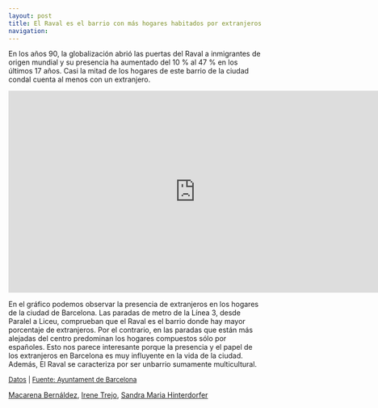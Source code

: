 ```yaml
---
layout: post
title: El Raval es el barrio con más hogares habitados por extranjeros
navigation: 
---
```


En los años 90, la globalización abrió las puertas del Raval a inmigrantes de origen mundial y su presencia ha aumentado del 10 % al 47 % en los últimos 17 años. Casi la mitad de los hogares de este barrio de la ciudad condal cuenta al menos con un extranjero. 

<iframe width="740" height="400" scrolling="no" frameborder="no" src="https://fusiontables.google.com/embedviz?containerId=googft-gviz-canvas&amp;q=select+col2%3E%3E0%2C+col5%3E%3E1%2C+col10%3E%3E0+from+1iuaKQ997ElSAXgtpkAPQsLwCo444eLsBgSIPUC6r+order+by+col10%3E%3E0+asc+limit+26&amp;viz=GVIZ&amp;t=LINE&amp;uiversion=2&amp;gco_forceIFrame=true&amp;gco_hasLabelsColumn=true&amp;gco_vAxes=%5B%7B%22title%22%3Anull%2C+%22minValue%22%3Anull%2C+%22maxValue%22%3Anull%2C+%22useFormatFromData%22%3Atrue%2C+%22viewWindow%22%3A%7B%22max%22%3Anull%2C+%22min%22%3Anull%7D%7D%2C%7B%22useFormatFromData%22%3Atrue%2C+%22viewWindow%22%3A%7B%22max%22%3Anull%2C+%22min%22%3Anull%7D%2C+%22minValue%22%3Anull%2C+%22maxValue%22%3Anull%2C+%22textStyle%22%3A%7B%22color%22%3A%22none%22%2C+%22fontSize%22%3A12%7D%7D%5D&amp;gco_useFirstColumnAsDomain=true&amp;gco_legacyScatterChartLabels=true&amp;gco_curveType=&amp;gco_booleanRole=certainty&amp;gco_lineWidth=2&amp;gco_hAxis=%7B%22useFormatFromData%22%3Atrue%2C+%22minValue%22%3Anull%2C+%22maxValue%22%3Anull%2C+%22viewWindow%22%3Anull%2C+%22viewWindowMode%22%3Anull%7D&amp;gco_legend=none&amp;gco_series=%7B%220%22%3A%7B%22color%22%3A%22%236aa84f%22%7D%2C+%221%22%3A%7B%22targetAxisIndex%22%3A1%2C+%22color%22%3A%22none%22%7D%7D&amp;gco_title=Porcentaje+de+hogares+con+extranjeros&amp;width=740&amp;height=400"></iframe>



En el gráfico podemos observar la presencia de extranjeros en los hogares de la ciudad de Barcelona. Las paradas de metro de la Línea 3, desde Paralel a Liceu, comprueban que el Raval es el barrio donde hay mayor porcentaje de extranjeros. Por el contrario, en las paradas que están más alejadas del centro predominan los hogares compuestos sólo por españoles. Esto nos parece interesante porque la presencia y el papel de los extranjeros en Barcelona es muy influyente en la vida de la ciudad. Además, El Raval se caracteriza por ser unbarrio sumamente multicultural. 

<span style="font-size: small">[Datos](https://fusiontables.google.com/data?docid=1iuaKQ997ElSAXgtpkAPQsLwCo444eLsBgSIPUC6r#chartnew:id=3) | 
[Fuente: Ayuntament de Barcelona](http://www.bcn.cat/estadistica/castella/dades/inf/pobest/pobest16/part2/index.htm) </span>

[Macarena Bernáldez](https://la22.org/somosla22/), [Irene Trejo](https://facebook.com/irenetregon), [Sandra Maria Hinterdorfer](https://twitter.com/synergysandra)
